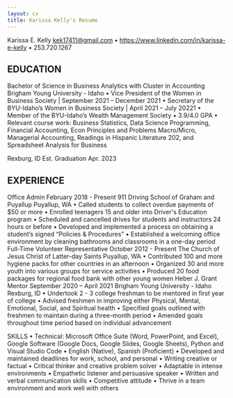 ```yaml
---
layout: cv
title: Karissa Kelly's Resume
---
```

Karissa E. Kelly
kek17411@gmail.com • https://www.linkedin.com/in/karissa-e-kelly • 253.720.1267

 
## EDUCATION
Bachelor of Science in Business Analytics with Cluster in Accounting
 Brigham Young University - Idaho
•	Vice President of the Women in Business Society | September 2021 – December 2021
•	Secretary of the BYU-Idaho’s Women in Business Society | April 2021 – July 20221
•	Member of the BYU-Idaho’s Wealth Management Society 
•	3.9/4.0 GPA
•	Relevant course work: Business Statistics, Data Science Programming, Financial Accounting, Econ Principles and Problems Macro/Micro, Managerial Accounting, Readings in Hispanic Literature 202, and Spreadsheet Analysis for Business 


Rexburg, ID
Est. Graduation Apr. 2023
 

## EXPERIENCE
Office Admin                                                                                                                                                                  February 2018 - Present
911 Driving School of Graham and Puyallup                                                                                                                                Puyallup, WA
•	Called students to collect overdue payments of $50 or more
•	Enrolled teenagers 15 and older into Driver's Education program
•	Scheduled and cancelled drives for students and instructors 24 hours or before
•	Developed and implemented a process on obtaining a student’s signed “Policies & Procedures”
•	Established a welcoming office environment by cleaning bathrooms and classrooms in a one-day period
Full-Time Volunteer Representative                                                                                                                           October 2012 - Present
The Church of Jesus Christ of Latter-day Saints                                                                                                                            Puyallup, WA
•	Contributed 100 and more hygiene packs for other countries in an afternoon
•	Organized 30 and more youth into various groups for service activities
•	Produced 20 food packages for regional food bank with other young women
Heber J. Grant Mentor                                                                                                                                         September 2020 – April 2021
Brigham Young University - Idaho	Rexburg, ID
•	Undertook 2 - 3 college freshman to be mentored in first year of college
•	Advised freshmen in improving either Physical, Mental, Emotional, Social, and Spiritual health
•	Specified goals outlined with freshmen to maintain during a three-month period
•	Amended goals throughout time period based on individual advancement

SKILLS
•	Technical: Microsoft Office Suite (Word, PowerPoint, and Excel), Google Software (Google Docs, Google Slides, Google Sheets), Python and Visual Studio Code
•	English (Native), Spanish (Proficient)
•	Developed and maintained deadlines for work, school, and personal
•	Writing creative or factual
•	Critical thinker and creative problem solver
•	Adaptable in intense environments
•	Empathetic listener and persuasive speaker
•	Written and verbal communication skills
•	Competitive attitude
•	Thrive in a team environment and work well with others
